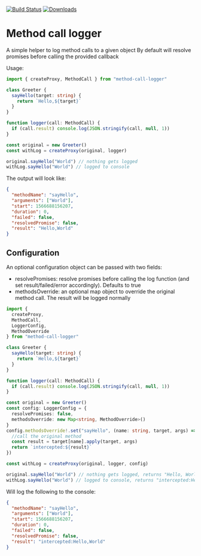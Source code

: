 [![Build Status](https://travis-ci.com/marcellourbani/method-call-logger.svg?branch=master)](https://travis-ci.com/marcellourbani/method-call-logger)
[![Downloads](https://badgen.net/npm/dt/method-call-logger)](https://www.npmjs.com/package/method-call-logger)

# Method call logger

A simple helper to log method calls to a given object
By default will resolve promises before calling the provided callback

Usage:

```typescript
import { createProxy, MethodCall } from "method-call-logger"

class Greeter {
  sayHello(target: string) {
    return `Hello,${target}`
  }
}

function logger(call: MethodCall) {
  if (call.result) console.log(JSON.stringify(call, null, 1))
}

const original = new Greeter()
const withLog = createProxy(original, logger)

original.sayHello("World") // nothing gets logged
withLog.sayHello("World") // logged to console
```

The output will look like:

```json
{
  "methodName": "sayHello",
  "arguments": ["World"],
  "start": 1566688156207,
  "duration": 0,
  "failed": false,
  "resolvedPromise": false,
  "result": "Hello,World"
}
```

## Configuration

An optional configuration object can be passed with two fields:

- resolvePromises: resolve promises before calling the log function (and set result/failed/error accordingly). Defaults to true
- methodsOverride: an optional map object to override the original method call. The result will be logged normally

```typescript
import {
  createProxy,
  MethodCall,
  LoggerConfig,
  MethodOverride
} from "method-call-logger"

class Greeter {
  sayHello(target: string) {
    return `Hello,${target}`
  }
}

function logger(call: MethodCall) {
  if (call.result) console.log(JSON.stringify(call, null, 1))
}

const original = new Greeter()
const config: LoggerConfig = {
  resolvePromises: false,
  methodsOverride: new Map<string, MethodOverride>()
}
config.methodsOverride!.set("sayHello", (name: string, target, args) => {
  //call the original method
  const result = target[name].apply(target, args)
  return `intercepted:${result}`
})

const withLog = createProxy(original, logger, config)

original.sayHello("World") // nothing gets logged, returns "Hello, World"
withLog.sayHello("World") // logged to console, returns "intercepted:Hello, World"
```

Will log the following to the console:

```json
{
  "methodName": "sayHello",
  "arguments": ["World"],
  "start": 1566688156207,
  "duration": 0,
  "failed": false,
  "resolvedPromise": false,
  "result": "intercepted:Hello,World"
}
```
